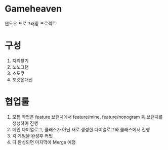 # Gameheaven
윈도우 프로그래밍 프로젝트

# 구성
1. 지뢰찾기
2. 노노그램
3. 스도쿠
4. 포켓몬대전

# 협업룰
1. 모든 작업은 feature 브랜치에서 feature/mine, feature/nonogram 등 브랜치를 생성하여 진행
2. 메인 다이얼로그, 클래스가 아닌 새로 생성한 다이얼로그와 클래스에서 진행
3. 각 게임을 완성후 커밋
4. 다 완성되면 마지막에 Merge 예정
